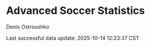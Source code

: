 # Advanced Soccer Statistics
Denis Ostroushko

<!-- gfm -->

Last successful data update: 2025-10-14 12:23:37 CST

